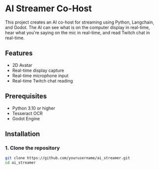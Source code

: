# AI Streamer Co-Host

This project creates an AI co-host for streaming using Python, Langchain, and Godot. The AI can see what is on the computer display in real-time, hear what you're saying on the mic in real-time, and read Twitch chat in real-time.

## Features

- 2D Avatar
- Real-time display capture
- Real-time microphone input
- Real-time Twitch chat reading

## Prerequisites

- Python 3.10 or higher
- Tesseract OCR
- Godot Engine

## Installation

### 1. Clone the repository

```bash
git clone https://github.com/yourusername/ai_streamer.git
cd ai_streamer
